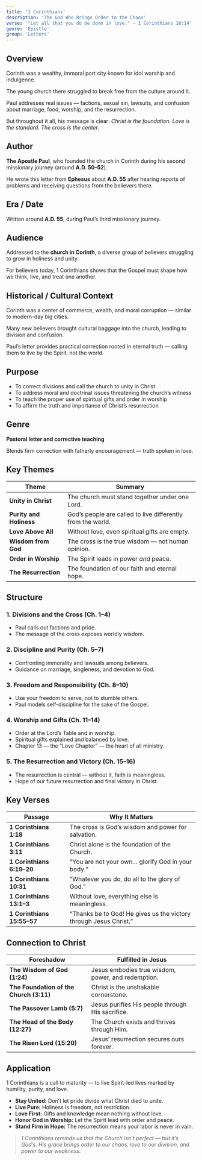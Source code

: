 ```yaml
---
title: '1 Corinthians'
description: 'The God Who Brings Order to the Chaos'
verse: '"Let all that you do be done in love." — 1 Corinthians 16:14'
genre: 'Epistle'
group: 'Letters'
---
```


## Overview

Corinth was a wealthy, immoral port city known for idol worship and indulgence.

The young church there struggled to break free from the culture around it.

Paul addresses real issues — factions, sexual sin, lawsuits, and confusion about marriage, food, worship, and the resurrection.

But throughout it all, his message is clear: *Christ is the foundation. Love is the standard. The cross is the center.*

## Author

**The Apostle Paul**, who founded the church in Corinth during his second missionary journey (around **A.D. 50–52**).

He wrote this letter from **Ephesus** about **A.D. 55** after hearing reports of problems and receiving questions from the believers there.

## Era / Date

Written around **A.D. 55**, during Paul’s third missionary journey.

## Audience

Addressed to the **church in Corinth**, a diverse group of believers struggling to grow in holiness and unity.

For believers today, 1 Corinthians shows that the Gospel must shape how we think, live, and treat one another.

## Historical / Cultural Context

Corinth was a center of commerce, wealth, and moral corruption — similar to modern-day big cities.

Many new believers brought cultural baggage into the church, leading to division and confusion.

Paul’s letter provides practical correction rooted in eternal truth — calling them to live by the Spirit, not the world.

## Purpose
- To correct divisions and call the church to unity in Christ
- To address moral and doctrinal issues threatening the church’s witness
- To teach the proper use of spiritual gifts and order in worship
- To affirm the truth and importance of Christ’s resurrection


## Genre

**Pastoral letter and corrective teaching**

Blends firm correction with fatherly encouragement — truth spoken in love.

## Key Themes


| Theme | Summary |
|-------|----------|
| **Unity in Christ** | The church must stand together under one Lord. |
| **Purity and Holiness** | God’s people are called to live differently from the world. |
| **Love Above All** | Without love, even spiritual gifts are empty. |
| **Wisdom from God** | The cross is the true wisdom — not human opinion. |
| **Order in Worship** | The Spirit leads in power *and* peace. |
| **The Resurrection** | The foundation of our faith and eternal hope. |

## Structure


### 1. Divisions and the Cross (Ch. 1–4)
- Paul calls out factions and pride.
- The message of the cross exposes worldly wisdom.


### 2. Discipline and Purity (Ch. 5–7)
- Confronting immorality and lawsuits among believers.
- Guidance on marriage, singleness, and devotion to God.


### 3. Freedom and Responsibility (Ch. 8–10)
- Use your freedom to serve, not to stumble others.
- Paul models self-discipline for the sake of the Gospel.


### 4. Worship and Gifts (Ch. 11–14)
- Order at the Lord’s Table and in worship.
- Spiritual gifts explained and balanced by love.
- Chapter 13 — the “Love Chapter” — the heart of all ministry.


### 5. The Resurrection and Victory (Ch. 15–16)
- The resurrection is central — without it, faith is meaningless.
- Hope of our future resurrection and final victory in Christ.


## Key Verses


| Passage | Why It Matters |
|----------|----------------|
| **1 Corinthians 1:18** | The cross is God’s wisdom and power for salvation. |
| **1 Corinthians 3:11** | Christ alone is the foundation of the Church. |
| **1 Corinthians 6:19–20** | “You are not your own… glorify God in your body.” |
| **1 Corinthians 10:31** | “Whatever you do, do all to the glory of God.” |
| **1 Corinthians 13:1–3** | Without love, everything else is meaningless. |
| **1 Corinthians 15:55–57** | “Thanks be to God! He gives us the victory through Jesus Christ.” |

## Connection to Christ


| Foreshadow | Fulfilled in Jesus |
|-------------|-------------------|
| **The Wisdom of God (1:24)** | Jesus embodies true wisdom, power, and redemption. |
| **The Foundation of the Church (3:11)** | Christ is the unshakable cornerstone. |
| **The Passover Lamb (5:7)** | Jesus purifies His people through His sacrifice. |
| **The Head of the Body (12:27)** | The Church exists and thrives through Him. |
| **The Risen Lord (15:20)** | Jesus’ resurrection secures ours forever. |

## Application

1 Corinthians is a call to maturity — to live Spirit-led lives marked by humility, purity, and love.
- **Stay United:** Don’t let pride divide what Christ died to unite.
- **Live Pure:** Holiness is freedom, not restriction.
- **Love First:** Gifts and knowledge mean nothing without love.
- **Honor God in Worship:** Let the Spirit lead with order and peace.
- **Stand Firm in Hope:** The resurrection means your labor is never in vain.


> *1 Corinthians reminds us that the Church isn’t perfect — but it’s God’s. His grace brings order to our chaos, love to our division, and power to our weakness.*
